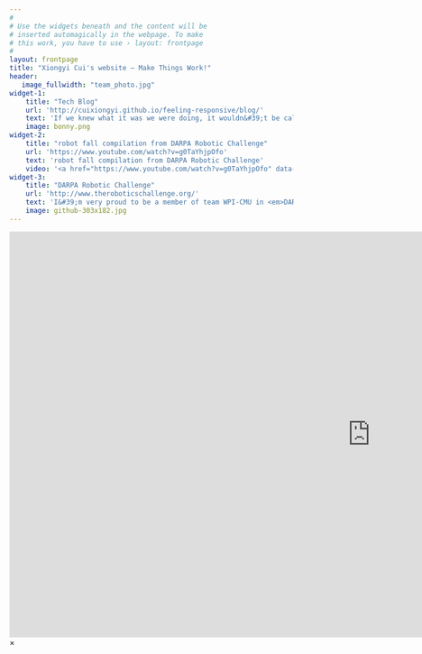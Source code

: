 ```yaml
---
#
# Use the widgets beneath and the content will be
# inserted automagically in the webpage. To make
# this work, you have to use › layout: frontpage
#
layout: frontpage
title: "Xiongyi Cui's website – Make Things Work!"
header:
   image_fullwidth: "team_photo.jpg"
widget-1:
    title: "Tech Blog"
    url: 'http://cuixiongyi.github.io/feeling-responsive/blog/'
    text: 'If we knew what it was we were doing, it wouldn&#39;t be called research, would it? &shy &shyAlbert Einstein'
    image: bonny.png
widget-2:
    title: "robot fall compilation from DARPA Robotic Challenge"
    url: 'https://www.youtube.com/watch?v=g0TaYhjpOfo'
    text: 'robot fall compilation from DARPA Robotic Challenge'
    video: '<a href="https://www.youtube.com/watch?v=g0TaYhjpOfo" data-reveal-id="videoModal"><img src="images/ihmc_fall.jpg"  alt=""></a>'
widget-3:
    title: "DARPA Robotic Challenge"
    url: 'http://www.theroboticschallenge.org/'
    text: 'I&#39;m very proud to be a member of team WPI-CMU in <em>DARPA Robotic Challenge</em>.  <a href="http://drc.wpi.edu/">@wpidrc</a>.'
    image: github-303x182.jpg
---
```



<div id="videoModal" class="reveal-modal large" data-reveal="">
  <div class="flex-video widescreen vimeo" style="display: block;">
    <iframe width="1280" height="720" src="https://www.youtube.com/embed/3b5zCFSmVvU" frameborder="0" allowfullscreen></iframe>
  </div>
  <a class="close-reveal-modal">&#215;</a>
</div>

<script type="text/javascript" src="//ra.revolvermaps.com/0/0/6.js?i=0u79ytzzbqn&amp;m=1&amp;s=341&amp;c=ff0000&amp;cr1=ffffff&amp;f=arial&amp;l=0" async="async"></script>